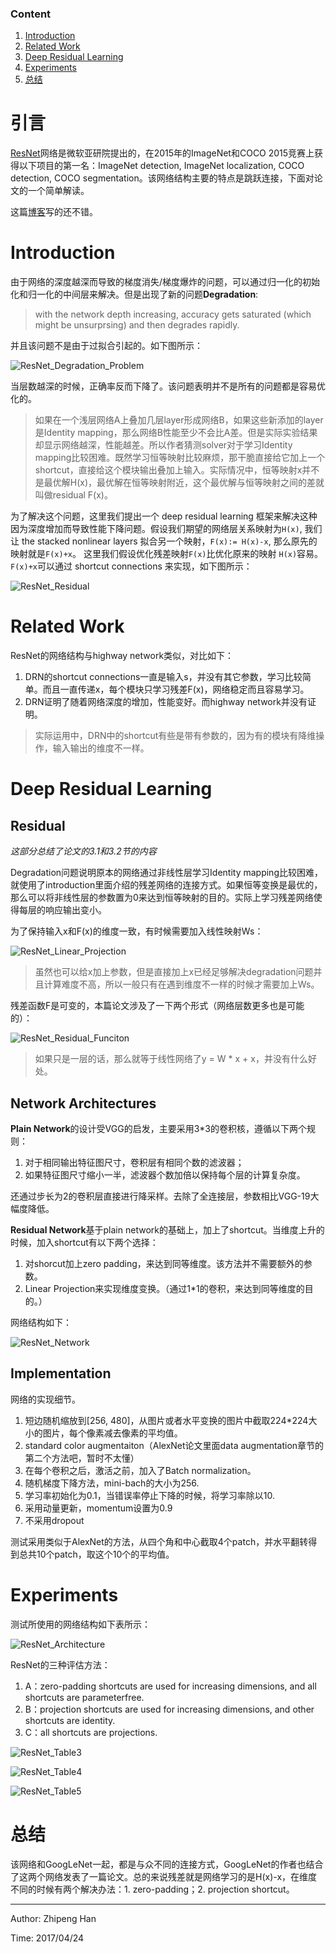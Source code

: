 ### Content
1. [Introduction](#introduction)
2. [Related Work](#related-work)
3. [Deep Residual Learning](#deep-residual-learning)
4. [Experiments](#experiments)
5. [总结](#总结)

# 引言

[ResNet](https://arxiv.org/pdf/1512.03385.pdf)网络是微软亚研院提出的，在2015年的ImageNet和COCO 2015竞赛上获得以下项目的第一名：ImageNet detection, ImageNet localization, COCO detection, COCO segmentation。该网络结构主要的特点是跳跃连接，下面对论文的一个简单解读。

这篇[博客](http://blog.csdn.net/u011534057/article/details/51819968)写的还不错。

# Introduction

由于网络的深度越深而导致的梯度消失/梯度爆炸的问题，可以通过归一化的初始化和归一化的中间层来解决。但是出现了新的问题**Degradation**:

> with the network depth increasing, accuracy gets saturated (which might be unsurprsing) and then degrades rapidly.

并且该问题不是由于过拟合引起的。如下图所示：

![ResNet_Degradation_Problem](https://github.com/OneDirection9/Essay/blob/master/MarkdownImages/ResNet_Degradation_Problem.png?raw=true)

当层数越深的时候，正确率反而下降了。该问题表明并不是所有的问题都是容易优化的。

> 如果在一个浅层网络A上叠加几层layer形成网络B，如果这些新添加的layer是Identity mapping，那么网络B性能至少不会比A差。但是实际实验结果却显示网络越深，性能越差。所以作者猜测solver对于学习Identity mapping比较困难。既然学习恒等映射比较麻烦，那干脆直接给它加上一个shortcut，直接给这个模块输出叠加上输入。实际情况中，恒等映射x并不是最优解H(x)，最优解在恒等映射附近，这个最优解与恒等映射之间的差就叫做residual F(x)。

为了解决这个问题，这里我们提出一个 deep residual learning 框架来解决这种因为深度增加而导致性能下降问题。假设我们期望的网络层关系映射为`H(x)`, 我们让 the stacked nonlinear layers 拟合另一个映射，`F(x):= H(x)-x`, 那么原先的映射就是`F(x)+x`。 这里我们假设优化残差映射`F(x)`比优化原来的映射 `H(x)`容易。`F(x)+x`可以通过 shortcut connections 来实现，如下图所示：

![ResNet_Residual](https://github.com/OneDirection9/Essay/blob/master/MarkdownImages/ResNet_Residual.png?raw=true)

# Related Work

ResNet的网络结构与highway network类似，对比如下：

1. DRN的shortcut connections一直是输入s，并没有其它参数，学习比较简单。而且一直传递x，每个模块只学习残差F(x)，网络稳定而且容易学习。
2. DRN证明了随着网络深度的增加，性能变好。而highway network并没有证明。

> 实际运用中，DRN中的shortcut有些是带有参数的，因为有的模块有降维操作，输入输出的维度不一样。

# Deep Residual Learning

## Residual

*这部分总结了论文的3.1和3.2节的内容*

Degradation问题说明原本的网络通过非线性层学习Identity mapping比较困难，就使用了introduction里面介绍的残差网络的连接方式。如果恒等变换是最优的，那么可以将非线性层的参数置为0来达到恒等映射的目的。实际上学习残差网络使得每层的响应输出变小。

为了保持输入x和F(x)的维度一致，有时候需要加入线性映射Ws：

![ResNet_Linear_Projection](https://github.com/OneDirection9/Essay/blob/master/MarkdownImages/ResNet_Linear_Projection.png?raw=true)

> 虽然也可以给x加上参数，但是直接加上x已经足够解决degradation问题并且计算难度不高，所以一般只有在遇到维度不一样的时候才需要加上Ws。

残差函数F是可变的，本篇论文涉及了一下两个形式（网络层数更多也是可能的）：

![ResNet_Residual_Funciton](https://github.com/OneDirection9/Essay/blob/master/MarkdownImages/ResNet_Residual_Function.png?raw=true)

> 如果只是一层的话，那么就等于线性网络了y = W * x + x，并没有什么好处。

## Network Architectures

**Plain Network**的设计受VGG的启发，主要采用3*3的卷积核，遵循以下两个规则：

1. 对于相同输出特征图尺寸，卷积层有相同个数的滤波器；
2. 如果特征图尺寸缩小一半，滤波器个数加倍以保持每个层的计算复杂度。

还通过步长为2的卷积层直接进行降采样。去除了全连接层，参数相比VGG-19大幅度降低。

**Residual Network**基于plain network的基础上，加上了shortcut。当维度上升的时候，加入shortcut有以下两个选择：

1. 对shorcut加上zero padding，来达到同等维度。该方法并不需要额外的参数。
2. Linear Projection来实现维度变换。（通过1*1的卷积，来达到同等维度的目的。）

网络结构如下：

![ResNet_Network](https://github.com/OneDirection9/Essay/blob/master/MarkdownImages/ResNet_Network.png?raw=true)

## Implementation

网络的实现细节。

1. 短边随机缩放到[256, 480]，从图片或者水平变换的图片中截取224*224大小的图片，每个像素减去像素的平均值。
2. standard color augmentaiton（AlexNet论文里面data augmentation章节的第二个方法吧，暂时不太懂）
3. 在每个卷积之后，激活之前，加入了Batch normalization。
4. 随机梯度下降方法，mini-bach的大小为256.
5. 学习率初始化为0.1，当错误率停止下降的时候，将学习率除以10.
6. 采用动量更新，momentum设置为0.9
7. 不采用dropout

测试采用类似于AlexNet的方法，从四个角和中心截取4个patch，并水平翻转得到总共10个patch，取这个10个的平均值。

# Experiments

测试所使用的网络结构如下表所示：

![ResNet_Architecture](https://github.com/OneDirection9/Essay/blob/master/MarkdownImages/ResNet_Architecture.png?raw=true)

ResNet的三种评估方法：

1. A：zero-padding shortcuts are used for increasing dimensions, and all shortcuts are parameterfree.
2. B：projection shortcuts are used for increasing dimensions, and other
shortcuts are identity.
3. C：all shortcuts are projections.

![ResNet_Table3](https://github.com/OneDirection9/Essay/blob/master/MarkdownImages/ResNet_Table3.png?raw=true)

![ResNet_Table4](https://github.com/OneDirection9/Essay/blob/master/MarkdownImages/ResNet_Table4.png?raw=true)

![ResNet_Table5](https://github.com/OneDirection9/Essay/blob/master/MarkdownImages/ResNet_Table5.png?raw=true)

# 总结

该网络和GoogLeNet一起，都是与众不同的连接方式，GoogLeNet的作者也结合了这两个网络发表了一篇论文。总的来说残差就是网络学习的是H(x)-x，在维度不同的时候有两个解决办法：1. zero-padding；2. projection shortcut。

***

Author: Zhipeng Han

Time: 2017/04/24
